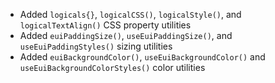 - Added `logicals{}`, `logicalCSS()`, `logicalStyle()`, and `logicalTextAlign()` CSS property utilities
- Added `euiPaddingSize()`, `useEuiPaddingSize()`, and `useEuiPaddingStyles()` sizing utilities
- Added `euiBackgroundColor()`, `useEuiBackgroundColor()` and `useEuiBackgroundColorStyles()` color utilities
